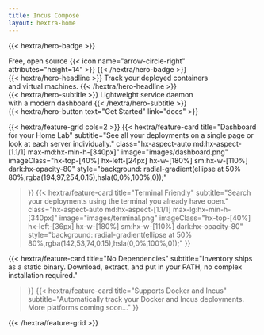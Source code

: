 ```yaml
---
title: Incus Compose 
layout: hextra-home
---
```


{{< hextra/hero-badge >}}
  <div class="hx-w-2 hx-h-2 hx-rounded-full hx-bg-primary-400"></div>
  <span>Free, open source</span>
  {{< icon name="arrow-circle-right" attributes="height=14" >}}
{{< /hextra/hero-badge >}}

<div class="hx-mt-6 hx-mb-6">
{{< hextra/hero-headline >}}
  Track your deployed containers&nbsp;<br class="sm:hx-block hx-hidden" />and virtual machines.
{{< /hextra/hero-headline >}}
</div>

<div class="hx-mb-12">
{{< hextra/hero-subtitle >}}
  Lightweight service daemon&nbsp;<br class="sm:hx-block hx-hidden" />with a modern dashboard
{{< /hextra/hero-subtitle >}}
</div>

<div class="hx-mb-6">
{{< hextra/hero-button text="Get Started" link="docs" >}}
</div>

<div class="hx-mt-6"></div>

{{< hextra/feature-grid cols=2 >}}
  {{< hextra/feature-card
    title="Dashboard for your Home Lab"
    subtitle="See all your deployments on a single page or look at each server individually."
    class="hx-aspect-auto md:hx-aspect-[1.1/1] max-md:hx-min-h-[340px]"
    image="images/dashboard.png"
    imageClass="hx-top-[40%] hx-left-[24px] hx-w-[180%] sm:hx-w-[110%] dark:hx-opacity-80"
    style="background: radial-gradient(ellipse at 50% 80%,rgba(194,97,254,0.15),hsla(0,0%,100%,0));"
  >}}
  {{< hextra/feature-card
    title="Terminal Friendly"
    subtitle="Search your deployments using the terminal you already have open."
    class="hx-aspect-auto md:hx-aspect-[1.1/1] max-lg:hx-min-h-[340px]"
    image="images/terminal.png"
    imageClass="hx-top-[40%] hx-left-[36px] hx-w-[180%] sm:hx-w-[110%] dark:hx-opacity-80"
    style="background: radial-gradient(ellipse at 50% 80%,rgba(142,53,74,0.15),hsla(0,0%,100%,0));"
  >}}

  {{< hextra/feature-card
    title="No Dependencies"
    subtitle="Inventory ships as a static binary. Download, extract, and put in your PATH, no complex installation required."
  >}}
  {{< hextra/feature-card
    title="Supports Docker and Incus"
    subtitle="Automatically track your Docker and Incus deployments. More platforms coming soon..."
  >}}

{{< /hextra/feature-grid >}}
